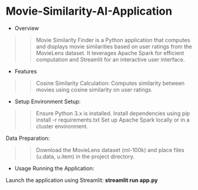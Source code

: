 # Movie-Similarity-AI-Application

* Overview
>> Movie Similarity Finder is a Python application that computes and displays movie similarities based on user ratings from the MovieLens dataset. It leverages Apache Spark for efficient computation and Streamlit for an interactive user interface.

* Features
>> Cosine Similarity Calculation: Computes similarity between movies using cosine similarity on user ratings.

* Setup
Environment Setup:

>> Ensure Python 3.x is installed.
>> Install dependencies using pip install -r requirements.txt
>> Set up Apache Spark locally or in a cluster environment.

Data Preparation:
>> Download the MovieLens dataset (ml-100k) and place files (u.data, u.item) in the project directory.

* Usage
Running the Application:

Launch the application using Streamlit: 
**streamlit run app.py**
